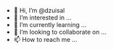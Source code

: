 - 👋 Hi, I’m @dzuisal
- 👀 I’m interested in ...
- 🌱 I’m currently learning ...
- 💞️ I’m looking to collaborate on ...
- 📫 How to reach me ...

<!---
dzuisal/dzuisal is a ✨ special ✨ repository because its `README.md` (this file) appears on your GitHub profile.
You can click the Preview link to take a look at your changes.
--->
